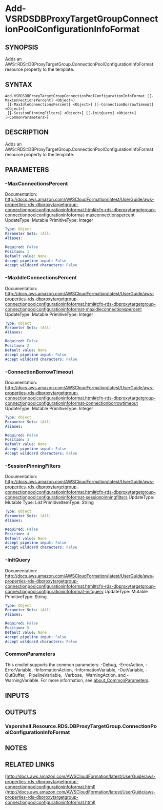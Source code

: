# Add-VSRDSDBProxyTargetGroupConnectionPoolConfigurationInfoFormat

## SYNOPSIS
Adds an AWS::RDS::DBProxyTargetGroup.ConnectionPoolConfigurationInfoFormat resource property to the template.

## SYNTAX

```
Add-VSRDSDBProxyTargetGroupConnectionPoolConfigurationInfoFormat [[-MaxConnectionsPercent] <Object>]
 [[-MaxIdleConnectionsPercent] <Object>] [[-ConnectionBorrowTimeout] <Object>]
 [[-SessionPinningFilters] <Object>] [[-InitQuery] <Object>] [<CommonParameters>]
```

## DESCRIPTION
Adds an AWS::RDS::DBProxyTargetGroup.ConnectionPoolConfigurationInfoFormat resource property to the template.

## PARAMETERS

### -MaxConnectionsPercent
Documentation: http://docs.aws.amazon.com/AWSCloudFormation/latest/UserGuide/aws-properties-rds-dbproxytargetgroup-connectionpoolconfigurationinfoformat.html#cfn-rds-dbproxytargetgroup-connectionpoolconfigurationinfoformat-maxconnectionspercent
UpdateType: Mutable
PrimitiveType: Integer

```yaml
Type: Object
Parameter Sets: (All)
Aliases:

Required: False
Position: 1
Default value: None
Accept pipeline input: False
Accept wildcard characters: False
```

### -MaxIdleConnectionsPercent
Documentation: http://docs.aws.amazon.com/AWSCloudFormation/latest/UserGuide/aws-properties-rds-dbproxytargetgroup-connectionpoolconfigurationinfoformat.html#cfn-rds-dbproxytargetgroup-connectionpoolconfigurationinfoformat-maxidleconnectionspercent
UpdateType: Mutable
PrimitiveType: Integer

```yaml
Type: Object
Parameter Sets: (All)
Aliases:

Required: False
Position: 2
Default value: None
Accept pipeline input: False
Accept wildcard characters: False
```

### -ConnectionBorrowTimeout
Documentation: http://docs.aws.amazon.com/AWSCloudFormation/latest/UserGuide/aws-properties-rds-dbproxytargetgroup-connectionpoolconfigurationinfoformat.html#cfn-rds-dbproxytargetgroup-connectionpoolconfigurationinfoformat-connectionborrowtimeout
UpdateType: Mutable
PrimitiveType: Integer

```yaml
Type: Object
Parameter Sets: (All)
Aliases:

Required: False
Position: 3
Default value: None
Accept pipeline input: False
Accept wildcard characters: False
```

### -SessionPinningFilters
Documentation: http://docs.aws.amazon.com/AWSCloudFormation/latest/UserGuide/aws-properties-rds-dbproxytargetgroup-connectionpoolconfigurationinfoformat.html#cfn-rds-dbproxytargetgroup-connectionpoolconfigurationinfoformat-sessionpinningfilters
UpdateType: Mutable
Type: List
PrimitiveItemType: String

```yaml
Type: Object
Parameter Sets: (All)
Aliases:

Required: False
Position: 4
Default value: None
Accept pipeline input: False
Accept wildcard characters: False
```

### -InitQuery
Documentation: http://docs.aws.amazon.com/AWSCloudFormation/latest/UserGuide/aws-properties-rds-dbproxytargetgroup-connectionpoolconfigurationinfoformat.html#cfn-rds-dbproxytargetgroup-connectionpoolconfigurationinfoformat-initquery
UpdateType: Mutable
PrimitiveType: String

```yaml
Type: Object
Parameter Sets: (All)
Aliases:

Required: False
Position: 5
Default value: None
Accept pipeline input: False
Accept wildcard characters: False
```

### CommonParameters
This cmdlet supports the common parameters: -Debug, -ErrorAction, -ErrorVariable, -InformationAction, -InformationVariable, -OutVariable, -OutBuffer, -PipelineVariable, -Verbose, -WarningAction, and -WarningVariable. For more information, see [about_CommonParameters](http://go.microsoft.com/fwlink/?LinkID=113216).

## INPUTS

## OUTPUTS

### Vaporshell.Resource.RDS.DBProxyTargetGroup.ConnectionPoolConfigurationInfoFormat
## NOTES

## RELATED LINKS

[http://docs.aws.amazon.com/AWSCloudFormation/latest/UserGuide/aws-properties-rds-dbproxytargetgroup-connectionpoolconfigurationinfoformat.html](http://docs.aws.amazon.com/AWSCloudFormation/latest/UserGuide/aws-properties-rds-dbproxytargetgroup-connectionpoolconfigurationinfoformat.html)

